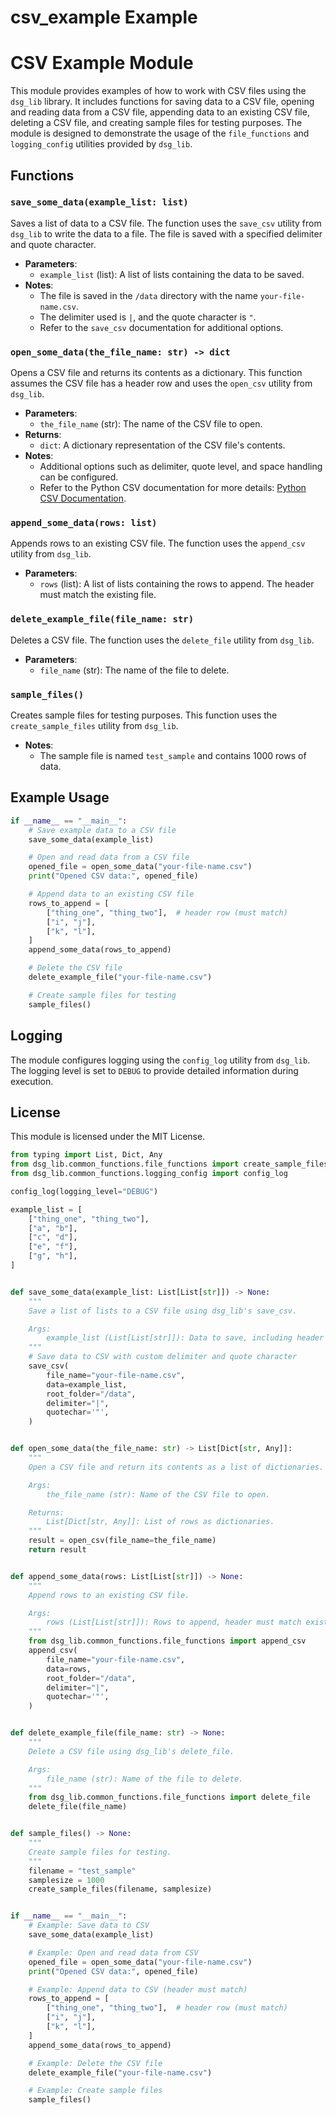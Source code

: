 # csv_example Example

# CSV Example Module

This module provides examples of how to work with CSV files using the `dsg_lib` library. It includes functions for saving data to a CSV file, opening and reading data from a CSV file, appending data to an existing CSV file, deleting a CSV file, and creating sample files for testing purposes. The module is designed to demonstrate the usage of the `file_functions` and `logging_config` utilities provided by `dsg_lib`.

## Functions

### `save_some_data(example_list: list)`
Saves a list of data to a CSV file. The function uses the `save_csv` utility from `dsg_lib` to write the data to a file. The file is saved with a specified delimiter and quote character.

- **Parameters**:
  - `example_list` (list): A list of lists containing the data to be saved.
- **Notes**:
  - The file is saved in the `/data` directory with the name `your-file-name.csv`.
  - The delimiter used is `|`, and the quote character is `"`.
  - Refer to the `save_csv` documentation for additional options.

### `open_some_data(the_file_name: str) -> dict`
Opens a CSV file and returns its contents as a dictionary. This function assumes the CSV file has a header row and uses the `open_csv` utility from `dsg_lib`.

- **Parameters**:
  - `the_file_name` (str): The name of the CSV file to open.
- **Returns**:
  - `dict`: A dictionary representation of the CSV file's contents.
- **Notes**:
  - Additional options such as delimiter, quote level, and space handling can be configured.
  - Refer to the Python CSV documentation for more details: [Python CSV Documentation](https://docs.python.org/3/library/csv.html).

### `append_some_data(rows: list)`
Appends rows to an existing CSV file. The function uses the `append_csv` utility from `dsg_lib`.

- **Parameters**:
  - `rows` (list): A list of lists containing the rows to append. The header must match the existing file.

### `delete_example_file(file_name: str)`
Deletes a CSV file. The function uses the `delete_file` utility from `dsg_lib`.

- **Parameters**:
  - `file_name` (str): The name of the file to delete.

### `sample_files()`
Creates sample files for testing purposes. This function uses the `create_sample_files` utility from `dsg_lib`.

- **Notes**:
  - The sample file is named `test_sample` and contains 1000 rows of data.

## Example Usage

```python
if __name__ == "__main__":
    # Save example data to a CSV file
    save_some_data(example_list)

    # Open and read data from a CSV file
    opened_file = open_some_data("your-file-name.csv")
    print("Opened CSV data:", opened_file)

    # Append data to an existing CSV file
    rows_to_append = [
        ["thing_one", "thing_two"],  # header row (must match)
        ["i", "j"],
        ["k", "l"],
    ]
    append_some_data(rows_to_append)

    # Delete the CSV file
    delete_example_file("your-file-name.csv")

    # Create sample files for testing
    sample_files()
```

## Logging

The module configures logging using the `config_log` utility from `dsg_lib`. The logging level is set to `DEBUG` to provide detailed information during execution.

## License
This module is licensed under the MIT License.

```python
from typing import List, Dict, Any
from dsg_lib.common_functions.file_functions import create_sample_files, open_csv, save_csv
from dsg_lib.common_functions.logging_config import config_log

config_log(logging_level="DEBUG")

example_list = [
    ["thing_one", "thing_two"],
    ["a", "b"],
    ["c", "d"],
    ["e", "f"],
    ["g", "h"],
]


def save_some_data(example_list: List[List[str]]) -> None:
    """
    Save a list of lists to a CSV file using dsg_lib's save_csv.

    Args:
        example_list (List[List[str]]): Data to save, including header as first row.
    """
    # Save data to CSV with custom delimiter and quote character
    save_csv(
        file_name="your-file-name.csv",
        data=example_list,
        root_folder="/data",
        delimiter="|",
        quotechar='"',
    )


def open_some_data(the_file_name: str) -> List[Dict[str, Any]]:
    """
    Open a CSV file and return its contents as a list of dictionaries.

    Args:
        the_file_name (str): Name of the CSV file to open.

    Returns:
        List[Dict[str, Any]]: List of rows as dictionaries.
    """
    result = open_csv(file_name=the_file_name)
    return result


def append_some_data(rows: List[List[str]]) -> None:
    """
    Append rows to an existing CSV file.

    Args:
        rows (List[List[str]]): Rows to append, header must match existing file.
    """
    from dsg_lib.common_functions.file_functions import append_csv
    append_csv(
        file_name="your-file-name.csv",
        data=rows,
        root_folder="/data",
        delimiter="|",
        quotechar='"',
    )


def delete_example_file(file_name: str) -> None:
    """
    Delete a CSV file using dsg_lib's delete_file.

    Args:
        file_name (str): Name of the file to delete.
    """
    from dsg_lib.common_functions.file_functions import delete_file
    delete_file(file_name)


def sample_files() -> None:
    """
    Create sample files for testing.
    """
    filename = "test_sample"
    samplesize = 1000
    create_sample_files(filename, samplesize)


if __name__ == "__main__":
    # Example: Save data to CSV
    save_some_data(example_list)

    # Example: Open and read data from CSV
    opened_file = open_some_data("your-file-name.csv")
    print("Opened CSV data:", opened_file)

    # Example: Append data to CSV (header must match)
    rows_to_append = [
        ["thing_one", "thing_two"],  # header row (must match)
        ["i", "j"],
        ["k", "l"],
    ]
    append_some_data(rows_to_append)

    # Example: Delete the CSV file
    delete_example_file("your-file-name.csv")

    # Example: Create sample files
    sample_files()
```
